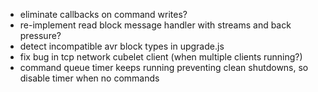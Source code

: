 - eliminate callbacks on command writes?
- re-implement read block message handler with streams and back pressure?
- detect incompatible avr block types in upgrade.js
- fix bug in tcp network cubelet client (when multiple clients running?)
- command queue timer keeps running preventing clean shutdowns, so disable timer when no commands
